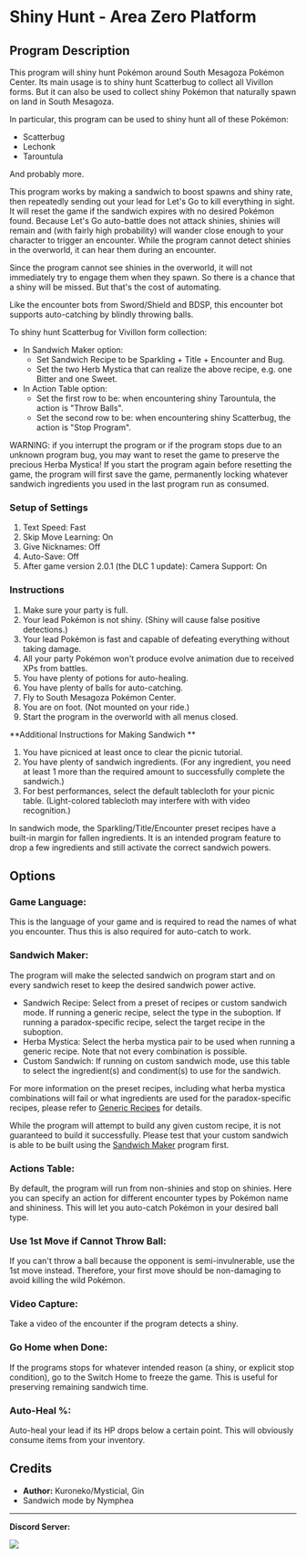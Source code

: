 # Shiny Hunt - Area Zero Platform

<!-- <img src="images/ShinyHunt-AreaZeroPlatform-0.png"> -->


## Program Description

This program will shiny hunt Pokémon around South Mesagoza Pokémon Center. Its main usage is to shiny hunt Scatterbug to collect all Vivillon forms. But it can also be used to collect shiny Pokémon that naturally spawn on land in South Mesagoza.

In particular, this program can be used to shiny hunt all of these Pokémon:

- Scatterbug
- Lechonk
- Tarountula

And probably more.

This program works by making a sandwich to boost spawns and shiny rate, then repeatedly sending out your lead for Let's Go to kill everything in sight. It will reset the game if the sandwich expires with no desired Pokémon found. Because Let's Go auto-battle does not attack shinies, shinies will remain and (with fairly high probability) will wander close enough to your character to trigger an encounter. While the program cannot detect shinies in the overworld, it can hear them during an encounter.

Since the program cannot see shinies in the overworld, it will not immediately try to engage them when they spawn. So there is a chance that a shiny will be missed. But that's the cost of automating.

Like the encounter bots from Sword/Shield and BDSP, this encounter bot supports auto-catching by blindly throwing balls.

To shiny hunt Scatterbug for Vivillon form collection:
- In Sandwich Maker option:
  - Set Sandwich Recipe to be Sparkling + Title + Encounter and Bug.
  - Set the two Herb Mystica that can realize the above recipe, e.g. one Bitter and one Sweet.
- In Action Table option:
  - Set the first row to be: when encountering shiny Tarountula, the action is "Throw Balls".
  - Set the second row to be: when encountering shiny Scatterbug, the action is "Stop Program".

WARNING: if you interrupt the program or if the program stops due to an unknown program bug, you may want to reset the game to preserve the precious Herba Mystica! If you start the program again before resetting the game, the program will first save the game, permanently locking whatever sandwich ingredients you used in the last program run as consumed.

### Setup of Settings

1. Text Speed: Fast
2. Skip Move Learning: On
3. Give Nicknames: Off
4. Auto-Save: Off
5. After game version 2.0.1 (the DLC 1 update): Camera Support: On


### Instructions

1. Make sure your party is full.
2. Your lead Pokémon is not shiny. (Shiny will cause false positive detections.)
3. Your lead Pokémon is fast and capable of defeating everything without taking damage.
4. All your party Pokémon won't produce evolve animation due to received XPs from battles.
5. You have plenty of potions for auto-healing.
6. You have plenty of balls for auto-catching.
7. Fly to South Mesagoza Pokémon Center.
8. You are on foot. (Not mounted on your ride.)
9. Start the program in the overworld with all menus closed.

**Additional Instructions for Making Sandwich **
1. You have picniced at least once to clear the picnic tutorial.
2. You have plenty of sandwich ingredients. (For any ingredient, you need at least 1 more than the required amount to successfully complete the sandwich.)
3. For best performances, select the default tablecloth for your picnic table. (Light-colored tablecloth may interfere with with video recognition.)

In sandwich mode, the Sparkling/Title/Encounter preset recipes have a built-in margin for fallen ingredients. It is an intended program feature to drop a few ingredients and still activate the correct sandwich powers.

## Options

<!-- <img src="images/ShinyHunt-AreaZeroPlatform-3.png"> -->

### Game Language:

This is the language of your game and is required to read the names of what you encounter. Thus this is also required for auto-catch to work.

### Sandwich Maker:

The program will make the selected sandwich on program start and on every sandwich reset to keep the desired sandwich power active.

- Sandwich Recipe: Select from a preset of recipes or custom sandwich mode. If running a generic recipe, select the type in the suboption. If running a paradox-specific recipe, select the target recipe in the suboption.
- Herba Mystica: Select the herba mystica pair to be used when running a generic recipe. Note that not every combination is possible.
- Custom Sandwich: If running on custom sandwich mode, use this table to select the ingredient(s) and condiment(s) to use for the sandwich.

For more information on the preset recipes, including what herba mystica combinations will fail or what ingredients are used for the paradox-specific recipes, please refer to [Generic Recipes](SandwichMaker.md) for details.

While the program will attempt to build any given custom recipe, it is not guaranteed to build it successfully. Please test that your custom sandwich is able to be built using the [Sandwich Maker](SandwichMaker.md) program first.

### Actions Table:

By default, the program will run from non-shinies and stop on shinies. Here you can specify an action for different encounter types by Pokémon name and shininess. This will let you auto-catch Pokémon in your desired ball type.

### Use 1st Move if Cannot Throw Ball:

If you can't throw a ball because the opponent is semi-invulnerable, use the 1st move instead. Therefore, your first move should be non-damaging to avoid killing the wild Pokémon.

### Video Capture:

Take a video of the encounter if the program detects a shiny.

### Go Home when Done:

If the programs stops for whatever intended reason (a shiny, or explicit stop condition), go to the Switch Home to freeze the game. This is useful for preserving remaining sandwich time.

### Auto-Heal %:

Auto-heal your lead if its HP drops below a certain point. This will obviously consume items from your inventory.


## Credits

- **Author:** Kuroneko/Mysticial, Gin
- Sandwich mode by Nymphea


<hr>

**Discord Server:** 

[<img src="https://canary.discordapp.com/api/guilds/695809740428673034/widget.png?style=banner2">](https://discord.gg/cQ4gWxN)


